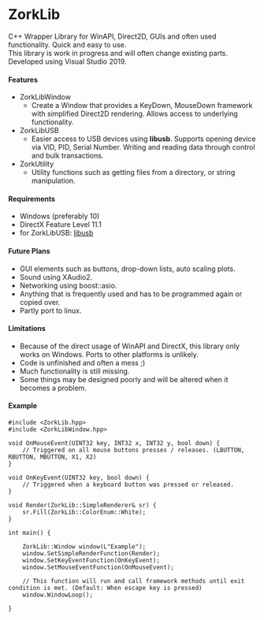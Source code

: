 # ZorkLib
C++ Wrapper Library for WinAPI, Direct2D, GUIs and often used functionality. Quick and easy to use.  
This library is work in progress and will often change existing parts. Developed using Visual Studio 2019.

#### Features
* ZorkLibWindow 
	* Create a Window that provides a KeyDown, MouseDown framework with simplified Direct2D rendering. Allows access to underlying functionality.
* ZorkLibUSB
	* Easier access to USB devices using **libusb**. Supports opening device via VID, PID, Serial Number. Writing and reading data through control and bulk transactions.
* ZorkUtility
	* Utility functions such as getting files from a directory, or string manipulation.

#### Requirements
* Windows (preferably 10)
* DirectX Feature Level 11.1
* for ZorkLibUSB: [libusb](https://github.com/libusb/libusb)


#### Future Plans
* GUI elements such as buttons, drop-down lists, auto scaling plots.
* Sound using XAudio2.
* Networking using boost::asio.
* Anything that is frequently used and has to be programmed again or copied over.
* Partly port to linux.

#### Limitations
* Because of the direct usage of WinAPI and DirectX, this library only works on Windows. Ports to other platforms is unlikely.
* Code is unfinished and often a mess ;)
* Much functionality is still missing.
* Some things may be designed poorly and will be altered when it becomes a problem.

#### Example

	#include <ZorkLib.hpp>
	#include <ZorkLibWindow.hpp>
	
	void OnMouseEvent(UINT32 key, INT32 x, INT32 y, bool down) {
		// Triggered on all mouse buttons presses / releases. (LBUTTON, RBUTTON, MBUTTON, X1, X2)
	}
	
	void OnKeyEvent(UINT32 key, bool down) {
		// Triggered when a keyboard button was pressed or released.
	}
	
	void Render(ZorkLib::SimpleRenderer& sr) {
		sr.Fill(ZorkLib::ColorEnum::White);
	}
	
	int main() {
    
		ZorkLib::Window window(L"Example");
		window.SetSimpleRenderFunction(Render);
		window.SetKeyEventFunction(OnKeyEvent);
		window.SetMouseEventFunction(OnMouseEvent);
        
        // This function will run and call framework methods until exit condition is met. (Default: When escape key is pressed)
		window.WindowLoop();
        
	}

